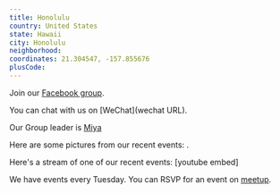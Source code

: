 ```yaml
---
title: Honolulu
country: United States
state: Hawaii
city: Honolulu
neighborhood: 
coordinates: 21.304547, -157.855676
plusCode:
---
```

Join our [Facebook group](https://www.facebook.com/groups/free.code.camp.honolulu.hawaii).

You can chat with us on [WeChat](wechat URL).

Our Group leader is [Miya](freecodecamp.org/miya)

Here are some pictures from our recent events:
![]().

Here's a stream of one of our recent events:
[youtube embed]

We have events every Tuesday. You can RSVP for an event on [meetup](meetupurl).
